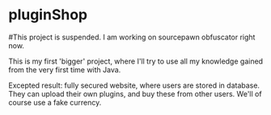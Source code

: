 # pluginShop

#This project is suspended. I am working on sourcepawn obfuscator right now.

This is my first 'bigger' project, where I'll try to use all my knowledge gained from the very first time with Java.

Excepted result: fully secured website, where users are stored in database. They can upload their own plugins, and buy these from other users.
We'll of course use a fake currency.
